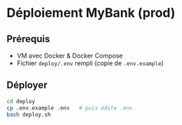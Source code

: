 # Déploiement MyBank (prod)

## Prérequis

- VM avec Docker & Docker Compose
- Fichier `deploy/.env` rempli (copie de `.env.example`)

## Déployer

```bash
cd deploy
cp .env.example .env   # puis édite .env
bash deploy.sh
```
